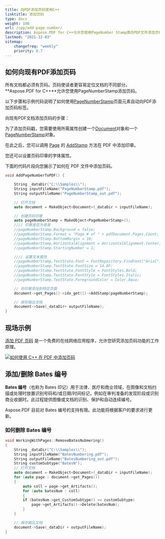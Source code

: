 ```yaml
---
title: 向PDF添加页码使用C++
linktitle: 添加页码
type: docs
weight: 100
url: /cpp/add-page-number/
description: Aspose.PDF for C++允许您使用PageNumber Stamp类向PDF文件添加页码戳。
lastmod: "2021-12-03"
sitemap:
    changefreq: "weekly"
    priority: 0.7
---
```


## 如何向现有PDF添加页码

所有文档都必须有页码。页码使读者更容易定位文档的不同部分。
**Aspose.PDF for C++**允许您使用PageNumberStamp添加页码。

以下步骤和示例代码说明了如何使用[PageNumberStamp](https://reference.aspose.com/pdf/cpp/class/aspose.pdf.page_number_stamp)页面元素自动向PDF添加页码标签。

向现有PDF文档添加页码的步骤：

为了添加页码戳，您需要使用所需属性创建一个[Document](https://reference.aspose.com/pdf/cpp/class/aspose.pdf.document)对象和一个[PageNumberStamp](https://reference.aspose.com/pdf/cpp/class/aspose.pdf.page_number_stamp)对象。

在此之后，您可以调用 [Page](https://reference.aspose.com/pdf/cpp/class/aspose.pdf.page) 的 [AddStamp](https://reference.aspose.com/pdf/cpp/class/aspose.pdf.page#a3b998038dedf5266b4d60586b1b53d02) 方法在 PDF 中添加印章。

您还可以设置页码印章的字体属性。

下面的代码片段向您展示了如何在 PDF 文件中添加页码。

```cpp
void AddPageNumberToPDF() {

    String _dataDir("C:\\Samples\\");
    String inputFileName("PageNumberStamp.pdf");
    String outputFileName("PageNumberStamp_out.pdf");

    // 打开文档
    auto document = MakeObject<Document>(_dataDir + inputFileName);

    // 创建页码印章
    auto pageNumberStamp = MakeObject<PageNumberStamp>();
    //// 印章是否为背景
    //pageNumberStamp.Background = false;
    //pageNumberStamp.Format = "Page # of " + pdfDocument.Pages.Count;
    //pageNumberStamp.BottomMargin = 10;
    //pageNumberStamp.HorizontalAlignment = HorizontalAlignment.Center;
    //pageNumberStamp.StartingNumber = 1;

    //// 设置文本属性
    //pageNumberStamp.TextState.Font = FontRepository.FindFont("Arial");
    //pageNumberStamp.TextState.FontSize = 14.0F;
    //pageNumberStamp.TextState.FontStyle = FontStyles.Bold;
    //pageNumberStamp.TextState.FontStyle = FontStyles.Italic;
    //pageNumberStamp.TextState.ForegroundColor = Color.Aqua;

    // 将印章添加到特定页面
    document->get_Pages()->idx_get(1)->AddStamp(pageNumberStamp);

    // 保存输出文档
    document->Save(_dataDir+ outputFileName);
}
```

## 现场示例

[添加 PDF 页码](https://products.aspose.app/pdf/page-number) 是一个免费的在线网络应用程序，允许您研究添加页码功能的工作原理。

[![如何使用 C++ 在 PDF 中添加页码](page_number.png)](https://products.aspose.app/pdf/page-number)

## 添加/删除 Bates 编号

**Bates 编号**（也称为 Bates 印记）用于法律、医疗和商业领域，在图像和文档扫描或处理时放置识别号码和/或日期/时间标记，例如在审判准备的发现阶段或识别商业收据时。此过程提供图像或文档的识别、保护和自动连续编号。

Aspose.PDF 目前对 Bates 编号的支持有限。此功能将根据客户的要求进行更新。

### 如何删除 Bates 编号

```cpp
void WorkingWithPages::RemoveBatesNubmering()
{
    String _dataDir("C:\\Samples\\");
    String inputFileName("BatesNumbering.pdf");
    String outputFileName("BatesNumbering_out.pdf");
    String customSubtype("BatesN");
    // 打开文档
    auto document = MakeObject<Document>(_dataDir + inputFileName);
    for (auto page : document->get_Pages())
    {
        auto coll = page->get_Artifacts();
        for (auto batesNum : coll)
        {
        if (batesNum->get_CustomSubtype() == customSubtype)
            page->get_Artifacts()->Delete(batesNum);
        }
    }

    // 保存输出文档
    document->Save(_dataDir + outputFileName);
}
```